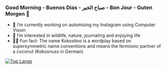 ### Good Morning - Buenos Dias - صباح الخير - Bon Jour - Guten Morgen :boar:

- :palm_tree: I’m currently working on automising my Instagram using Computer Vision
- :milky_way: I’m interested in wildlife, nature, journaling and enjoying life
- :whale::dash: Fun fact: The name Kokostino is a wordplay based on supersymmetric name conventions and means the fermionic partner of a coconut (Kokosnuss in German)

[![Top Langs](https://github-readme-stats.vercel.app/api/top-langs/?username=kokostino&layout=compact&hide=java,ROFF,GAP,Xtend)](https://github.com/kokostino/github-readme-stats)
